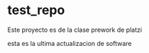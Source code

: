 # test_repo
Este proyecto es de la clase prework de platzi

esta es la ultima actualizacion de software